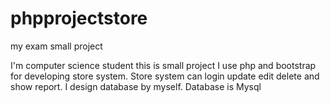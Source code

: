 # phpprojectstore
my exam small project

I'm computer science student this is small project I use php and bootstrap for developing store system. Store system can login update edit delete and show report. I design database by myself. Database is Mysql
